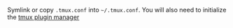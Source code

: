 Symlink or copy `.tmux.conf` into `~/.tmux.conf`. You will also need to initialize the [tmux plugin manager](https://github.com/tmux-plugins/tpm)